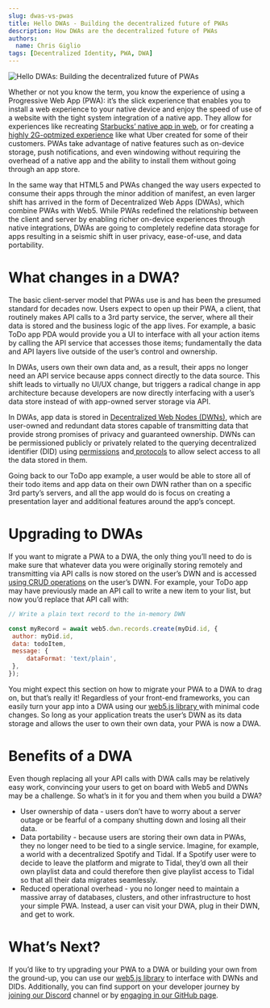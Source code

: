 ```yaml
---
slug: dwas-vs-pwas
title: Hello DWAs - Building the decentralized future of PWAs
description: How DWAs are the decentralized future of PWAs
authors:
  name: Chris Giglio
tags: [Decentralized Identity, PWA, DWA]
---
```


<head>
  <meta property="og:title" content="Hello DWAs: Building the decentralized future of PWAs" />
  <meta property="og:type" content="website" />
  <meta property="og:url" content='https://developer.tbd.website/blog/2023-05-23-dwas-vs-pwas' />
  <meta name="og:description" content="How DWAs are the decentralized future of PWAs" />
  <meta property="og:image" content="https://developer.tbd.website/assets/images/dwas-vs-pwas-478cc48cbfc1dd8176dc0c98cafcf16f.png" /> 

  <meta name="twitter:card" content="summary_large_image" />
  <meta property="twitter:domain" content="developer.tbd.website" />
  <meta name="twitter:site" content="@tbdevs" />
  <meta name="twitter:title" content="Hello DWAs: Building the decentralized future of PWAs" />
  <meta property="twitter:url" content='https://developer.tbd.website/blog/2023-05-23-dwas-vs-pwas' /> 
  <meta name="twitter:description" content="How DWAs are the decentralized future of PWAs" />
  <meta name="twitter:image" content="https://developer.tbd.website/assets/images/dwas-vs-pwas-478cc48cbfc1dd8176dc0c98cafcf16f.png" />

  <link rel="apple-touch-icon" href="https://developer.tbd.website/img/tbd-fav-icon-main.png" />
</head>

![Hello DWAs: Building the decentralized future of PWAs](/img/dwas-vs-pwas.png)

Whether or not you know the term, you know the experience of using a Progressive Web App (PWA): it’s the slick experience that enables you to install a web experience to your native device and enjoy the speed of use of a website with the tight system integration of a native app. They allow for experiences like recreating [Starbucks’ native app in web](https://app.starbucks.com/), or for creating a [highly 2G-optmized experience](https://www.tigren.com/blog/uber-pwa) like what Uber created for some of their customers. PWAs take advantage of native features such as on-device storage, push notifications, and even windowing without requiring the overhead of a native app and the ability to install them without going through an app store. 

In the same way that HTML5 and PWAs changed the way users expected to consume their apps through the minor addition of manifest, an even larger shift has arrived in the form of Decentralized Web Apps (DWAs), which combine PWAs with Web5. While PWAs redefined the relationship between the client and server by enabling richer on-device experiences through native integrations, DWAs are going to completely redefine data storage for apps resulting in a seismic shift in user privacy, ease-of-use, and data portability.

<!--truncate-->


# What changes in a DWA?

The basic client-server model that PWAs use is and has been the presumed standard for decades now. Users expect to open up their PWA, a client, that routinely makes API calls to a 3rd party service, the server, where all their data is stored and the business logic of the app lives. For example, a basic ToDo app PDA would provide you a UI to interface with all your action items by calling the API service that accesses those items; fundamentally the data and API layers live outside of the user’s control and ownership.

In DWAs, users own their own data and, as a result, their apps no longer need an API service because apps connect directly to the data source. This shift leads to virtually no UI/UX change, but triggers a radical change in app architecture because developers are now directly interfacing with a user’s data store instead of with app-owned server storage via API. 

In DWAs, app data is stored in [Decentralized Web Nodes (DWNs)](/docs/web5/learn/decentralized-web-nodes), which are user-owned and redundant data stores capable of transmitting data that provide strong promises of privacy and guaranteed ownership. DWNs can be permissioned publicly or privately related to the querying decentralized identifier (DID) using [permissions](/docs/web5/learn/decentralized-web-nodes) and[ protocols](/docs/web5/learn/protocols) to allow select access to all the data stored in them. 

Going back to our ToDo app example, a user would be able to store all of their todo items and app data on their own DWN rather than on a specific 3rd party’s servers, and all the app would do is focus on creating a presentation layer and additional features around the app’s concept. 


# Upgrading to DWAs


If you want to migrate a PWA to a DWA, the only thing you’ll need to do is make sure that whatever data you were originally storing remotely and transmitting via API calls is now stored on the user’s DWN and is accessed [using CRUD operations](/docs/web5/build/decentralized-web-nodes/write-to-dwn) on the user’s DWN. For example, your ToDo app may have previously made an API call to write a new item to your list, but now you’d replace that API call with:


```js
// Write a plain text record to the in-memory DWN

const myRecord = await web5.dwn.records.create(myDid.id, {
 author: myDid.id,
 data: todoItem,
 message: {
     dataFormat: 'text/plain',
 },
});
```

You might expect this section on how to migrate your PWA to a DWA to drag on, but that’s really it! Regardless of your front-end frameworks, you can easily turn your app into a DWA using our [web5.js library ](/docs/web5/)with minimal code changes. So long as your application treats the user’s DWN as its data storage and allows the user to own their own data, your PWA is now a DWA.


# Benefits of a DWA

Even though replacing all your API calls with DWA calls may be relatively easy work, convincing your users to get on board with Web5 and DWNs may be a challenge. So what’s in it for you and them when you build a DWA?

* User ownership of data - users don’t have to worry about a server outage or be fearful of a company shutting down and losing all their data.
* Data portability - because users are storing their own data in PWAs, they no longer need to be tied to a single service. Imagine, for example, a world with a decentralized Spotify and Tidal. If a Spotify user were to decide to leave the platform and migrate to Tidal, they’d own all their own playlist data and could therefore then give playlist access to Tidal so that all their data migrates seamlessly. 
* Reduced operational overhead - you no longer need to maintain a massive array of databases, clusters, and other infrastructure to host your simple PWA. Instead, a user can visit your DWA, plug in their DWN, and get to work.


# What’s Next?

If you’d like to try upgrading your PWA to a DWA or building your own from the ground-up, you can use our [web5.js library](/docs/web5/) to interface with DWNs and DIDs. Additionally, you can find support on your developer journey by [joining our Discord](https://discord.gg/tbd) channel or by [engaging in our GitHub page](https://github.com/TBD54566975/web5-js).
